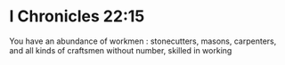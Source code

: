 # I Chronicles 22:15

You have an abundance of workmen : stonecutters, masons, carpenters, and all kinds of craftsmen without number, skilled in working
